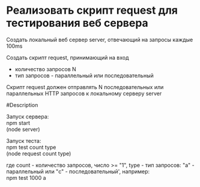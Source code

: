 # Реализовать скрипт request для тестирования веб сервера

Создать локальный веб сервер server, отвечающий на запросы каждые 100ms

Создать скрипт request, принимающий на вход 
- количество запросов N
- тип запросов - параллельный или последовательный

Скрипт request должен отправлять N последовательных или параллельных HTTP запросов к локальному серверу server

#Description

Запуск сервера:<br>
npm start<br>
(node server)

Запуск теста:<br>
npm test count type<br>
(node request count type)

где count - количество запросов, число >= "1",
type - тип запросов: "a" - параллельный или "c" - последовательный',
например:<br>
npm test 1000 a
